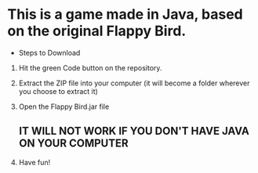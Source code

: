 # This is a game made in Java, based on the original Flappy Bird.

- Steps to Download

1. Hit the green Code button on the repository.




2. Extract the ZIP file into your computer (it will become a folder wherever you choose to extract it)



3. Open the Flappy Bird.jar file
   ## IT WILL NOT WORK IF YOU DON'T HAVE JAVA ON YOUR COMPUTER



4. Have fun!








